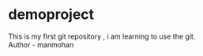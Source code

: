 # demoproject
This is my first git repository , i am learning to use the git.
<br>
Author - manmohan
